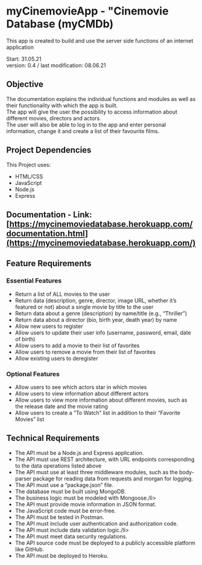 # myCinemovieApp - "Cinemovie Database (myCMDb)
This app is created to build and use the server side functions of an internet application

Start: 31.05.21
<br>version: 0.4 / last modification: 08.06.21

## Objective
The documentation explains the individual functions and modules as well as their functionality with which the app is built.<br>
The app will give the user the possibility to access information about different movies, directors and actors.<br>
The user will also be able to log in to the app and enter personal information, change it and create a list of their favourite films.<br>

## Project Dependencies
This Project uses:
- HTML/CSS
- JavaScript
- Node.js
- Express

## Documentation - Link: [https://mycinemoviedatabase.herokuapp.com/documentation.html](https://mycinemoviedatabase.herokuapp.com/)


## Feature Requirements
### Essential Features
- Return a list of ALL movies to the user
- Return data (description, genre, director, image URL, whether it’s featured or not) about a single movie by title to the user
- Return data about a genre (description) by name/title (e.g., “Thriller”)
- Return data about a director (bio, birth year, death year) by name
- Allow new users to register
- Allow users to update their user info (username, password, email, date of birth)
- Allow users to add a movie to their list of favorites
- Allow users to remove a movie from their list of favorites
- Allow existing users to deregister
### Optional Features
- Allow users to see which actors star in which movies
- Allow users to view information about different actors
- Allow users to view more information about different movies, such as the release date and the movie rating
- Allow users to create a “To Watch” list in addition to their “Favorite Movies” list
## Technical Requirements
- The API must be a Node.js and Express application.
- The API must use REST architecture, with URL endpoints corresponding to the data operations listed above
- The API must use at least three middleware modules, such as the body-parser package for reading data from requests and morgan for logging.
- The API must use a “package.json” file.
- The database must be built using MongoDB.
- The business logic must be modeled with Mongoose./li>
- The API must provide movie information in JSON format.
- The JavaScript code must be error-free.
- The API must be tested in Postman.
- The API must include user authentication and authorization code.
- The API must include data validation logic./li>
- The API must meet data security regulations.
- The API source code must be deployed to a publicly accessible platform like GitHub.
- The API must be deployed to Heroku.

